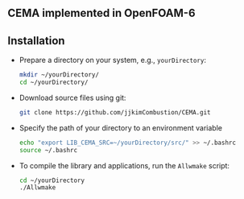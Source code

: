 ## CEMA implemented in OpenFOAM-6

## Installation

- Prepare a directory on your system, e.g., `yourDirectory`:

  ```bash
  mkdir ~/yourDirectory/
  cd ~/yourDirectory/
  ```

- Download source files using git:

  ```bash
  git clone https://github.com/jjkimCombustion/CEMA.git
  ```

- Specify the path of your directory to an environment variable

  ```bash
  echo "export LIB_CEMA_SRC=~/yourDirectory/src/" >> ~/.bashrc
  source ~/.bashrc
  ```

- To compile the library and applications, run the `Allwmake` script:

  ```bash
  cd ~/yourDirectory
  ./Allwmake
  ```
